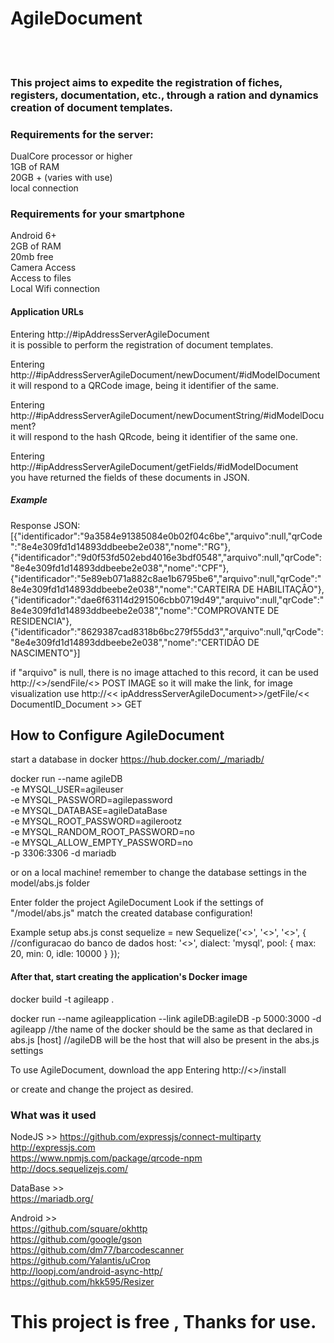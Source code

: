 <h1>AgileDocument</h1>
<br>
<br>
<h3>This project aims to expedite the registration of fiches, registers, documentation, etc., through a ration and dynamics
creation of document templates.</h3>
 
 <h3>Requirements for the server:</h3>
 
DualCore processor or higher <br>
1GB of RAM <br>
20GB + (varies with use) <br>
local connection <br>
 
<h3>Requirements for your smartphone</h3>
 
Android 6+ <br>
2GB of RAM <br>
20mb free <br>
Camera Access <br>
Access to files <br>
Local Wifi connection <br>

<h4>Application URLs</h4>
 
 Entering http://#ipAddressServerAgileDocument <br>
 it is possible to perform the registration of document templates.
 
 Entering http://#ipAddressServerAgileDocument/newDocument/#idModelDocument <br>
 it will respond to a QRCode image, being it identifier of the same.
 
 Entering http://#ipAddressServerAgileDocument/newDocumentString/#idModelDocument? <br>
 it will respond to the hash QRcode, being it identifier of the same one.
 
 Entering http://#ipAddressServerAgileDocument/getFields/#idModelDocument <br>
 you have returned the fields of these documents in JSON.
 
<h5>Example</h5>

Response JSON: 
[{"identificador":"9a3584e91385084e0b02f04c6be","arquivo":null,"qrCode":"8e4e309fd1d14893ddbeebe2e038","nome":"RG"},
{"identificador":"9d0f53fd502ebd4016e3bdf0548","arquivo":null,"qrCode":"8e4e309fd1d14893ddbeebe2e038","nome":"CPF"},
{"identificador":"5e89eb071a882c8ae1b6795be6","arquivo":null,"qrCode":"8e4e309fd1d14893ddbeebe2e038","nome":"CARTEIRA DE HABILITAÇÂO"},
{"identificador":"dae6f63114d291506cbb0719d49","arquivo":null,"qrCode":"8e4e309fd1d14893ddbeebe2e038","nome":"COMPROVANTE DE RESIDENCIA"},
{"identificador":"8629387cad8318b6bc279f55dd3","arquivo":null,"qrCode":"8e4e309fd1d14893ddbeebe2e038","nome":"CERTIDÂO DE NASCIMENTO"}]
 
 if "arquivo" is null, there is no image attached to this record, it can be used
http://<<ipAddressServerAgileDocument >>/sendFile/<<DocumentReaderDocument>> POST IMAGE
so it will make the link, for image visualization use http://<< ipAddressServerAgileDocument>>/getFile/<< DocumentID_Document >> GET


<h2>How to Configure AgileDocument</h2>

start a database in docker
https://hub.docker.com/_/mariadb/

docker run --name agileDB \
 -e MYSQL_USER=agileuser \
 -e MYSQL_PASSWORD=agilepassword \
 -e MYSQL_DATABASE=agileDataBase \
 -e MYSQL_ROOT_PASSWORD=agilerootz \
 -e MYSQL_RANDOM_ROOT_PASSWORD=no \
 -e MYSQL_ALLOW_EMPTY_PASSWORD=no \
 -p 3306:3306 -d mariadb
 
  or on a local machine! remember to change the database settings in the model/abs.js folder
  
 
 Enter folder the project AgileDocument 
 Look if the settings of "/model/abs.js" match the created database configuration!
 
 Example setup abs.js
const sequelize = new Sequelize('<<nameDataBase>>', '<<user>>', '<<password>>', {	//configuracao do banco de dados
    host: '<<host>>',
    dialect: 'mysql',
    pool: {
        max: 20,
        min: 0,
        idle: 10000
    }
});

<h4>After that, start creating the application's Docker image</h4>
 
 docker build -t agileapp .

docker run --name agileapplication --link agileDB:agileDB -p 5000:3000 -d agileapp
//the name of the docker should be the same as that declared in abs.js [host]
//agileDB will be the host that will also be present in the abs.js settings


To use AgileDocument, download the app
Entering http://<<ipAddressServerAgileDocument>>/install

 or create and change the project as desired.

<h3>What was it used</h3>

NodeJS >>
https://github.com/expressjs/connect-multiparty <br>
http://expressjs.com <br>
https://www.npmjs.com/package/qrcode-npm <br>
http://docs.sequelizejs.com/ <br>
 
 DataBase >> <br>
 https://mariadb.org/ <br>
 
Android >> <br>
 https://github.com/square/okhttp <br>
 https://github.com/google/gson <br>
 https://github.com/dm77/barcodescanner <br>
 https://github.com/Yalantis/uCrop <br>
 http://loopj.com/android-async-http/ <br>
 https://github.com/hkk595/Resizer <br>

 
 <h1>This project is free , Thanks for use.</h1>